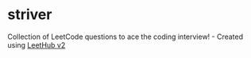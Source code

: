 # striver
Collection of LeetCode questions to ace the coding interview! - Created using [LeetHub v2](https://github.com/arunbhardwaj/LeetHub-2.0)

